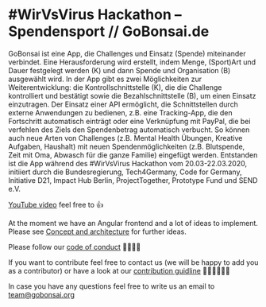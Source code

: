 # #WirVsVirus Hackathon – Spendensport // GoBonsai.de

GoBonsai ist eine App, die Challenges und Einsatz (Spende) miteinander verbindet.
Eine Herausforderung wird erstellt, indem Menge, (Sport)Art und Dauer festgelegt werden (K) und dann Spende und Organisation (B) ausgewählt wird.
In der App gibt es zwei Möglichkeiten zur Weiterentwicklung:
die Kontrollschnittstelle (K), die die Challenge kontrolliert und bestätigt sowie die Bezahlschnittstelle (B), um einen Einsatz einzutragen. Der Einsatz einer API ermöglicht, die Schnittstellen durch externe Anwendungen zu bedienen, z.B. eine Tracking-App, die den Fortschritt automatisch einträgt oder eine Verknüpfung mit PayPal, die bei verfehlen des Ziels den Spendenbetrag automatisch verbucht.
So können auch neue Arten von Challenges (z.B. Mental Health Übungen, Kreative Aufgaben, Haushalt) mit neuen Spendenmöglichkeiten (z.B. Blutspende, Zeit mit Oma, Abwasch für die ganze Familie) eingefügt werden.
Entstanden ist die App während des #WirVsVirus Hackathon vom 20.03-22.03.2020, initiiert durch die Bundesregierung, Tech4Germany, Code for Germany, Initiative D21, Impact Hub Berlin, ProjectTogether, Prototype Fund und SEND e.V.

[YouTube video](https://youtu.be/y0UAtoeRgl8) feel free to 👍

At the moment we have an Angular frontend and a lot of ideas to implement. Please see [Concept and architecture](https://github.com/MalteRei/wirvsvirus-hackathon-spendensport/Concept-and-Architecture) for further ideas.

Please follow our [code of conduct](https://github.com/MalteRei/wirvsvirus-hackathon-spendensport/blob/master/CODE_OF_CONDUCT.md) 👨‍👩‍👧‍👦

If you want to contribute feel free to contact us (we will be happy to add you as a contributor) or have a look at our [contribution guidline](https://github.com/MalteRei/wirvsvirus-hackathon-spendensport/blob/master/CONTRIBUTING.md) 👩🏼‍💻👨🏼‍💻

In case you have any questions feel free to write us an email to team@gobonsai.org
